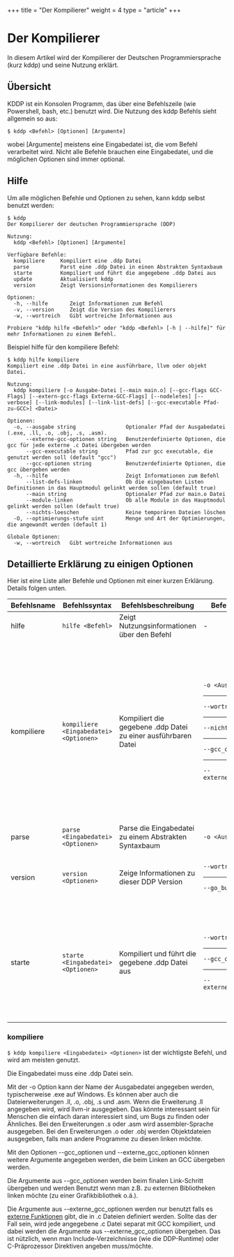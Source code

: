 +++
title = "Der Kompilierer"
weight = 4
type = "article"
+++

# Der Kompilierer
<to-do></to-do>

In diesem Artikel wird der Kompilierer der Deutschen Programmiersprache (kurz kddp) und seine Nutzung erklärt.

## Übersicht

KDDP ist ein Konsolen Programm, das über eine Befehlszeile (wie Powershell, bash, etc.) benutzt wird.
Die Nutzung des kddp Befehls sieht allgemein so aus:

```terminal
$ kddp <Befehl> [Optionen] [Argumente]
```

wobei [Argumente] meistens eine Eingabedatei ist, die vom Befehl verarbeitet wird.
Nicht alle Befehle brauchen eine Eingabedatei, und die möglichen Optionen sind immer optional.

## Hilfe

Um alle möglichen Befehle und Optionen zu sehen, kann kddp selbst benutzt werden:

```terminal
$ kddp
Der Kompilierer der deutschen Programmiersprache (DDP)

Nutzung:
  kddp <Befehl> [Optionen] [Argumente]

Verfügbare Befehle:
  kompiliere     Kompiliert eine .ddp Datei
  parse          Parst eine .ddp Datei in einen Abstrakten Syntaxbaum
  starte         Kompiliert und führt die angegebene .ddp Datei aus
  update         Aktualisiert kddp
  version        Zeigt Versionsinformationen des Kompilierers

Optionen:
  -h, --hilfe       Zeigt Informationen zum Befehl
  -v, --version     Zeigt die Version des Kompilierers
  -w, --wortreich   Gibt wortreiche Informationen aus

Probiere "kddp hilfe <Befehl>" oder "kddp <Befehl> [-h | --hilfe]" für mehr Informationen zu einem Befehl.
```

Beispiel hilfe für den kompiliere Befehl:

```terminal
$ kddp hilfe kompiliere
Kompiliert eine .ddp Datei in eine ausführbare, llvm oder objekt Datei.

Nutzung:
  kddp kompiliere [-o Ausgabe-Datei [--main main.o] [--gcc-flags GCC-Flags] [--extern-gcc-flags Externe-GCC-Flags] [--nodeletes] [--verbose] [--link-modules] [--link-list-defs] [--gcc-executable Pfad-zu-GCC>] <Datei>

Optionen:
  -o, --ausgabe string                Optionaler Pfad der Ausgabedatei (.exe, .ll, .o, .obj, .s, .asm).
      --externe-gcc-optionen string   Benutzerdefinierte Optionen, die gcc für jede externe .c Datei übergeben werden
      --gcc-executable string         Pfad zur gcc executable, die genutzt werden soll (default "gcc")
      --gcc-optionen string           Benutzerdefinierte Optionen, die gcc übergeben werden
  -h, --hilfe                         Zeigt Informationen zum Befehl
      --list-defs-linken              Ob die eingebauten Listen Definitionen in das Hauptmodul gelinkt werden sollen (default true)
      --main string                   Optionaler Pfad zur main.o Datei
      --module-linken                 Ob alle Module in das Hauptmodul gelinkt werden sollen (default true)
      --nichts-loeschen               Keine temporären Dateien löschen
  -O, --optimierungs-stufe uint       Menge und Art der Optimierungen, die angewandt werden (default 1)

Globale Optionen:
  -w, --wortreich   Gibt wortreiche Informationen aus
```

## Detaillierte Erklärung zu einigen Optionen

<to-do></to-do>

Hier ist eine Liste aller Befehle und Optionen mit einer kurzen Erklärung.
Details folgen unten.

| Befehlsname | Befehlssyntax                          | Befehlsbeschreibung                                            | Befehlsoptionen                                                                                            | Optionsbeschreibungen                                                                                                                                                                                                                                                        |
| ----------- | -------------------------------------- | -------------------------------------------------------------- | ---------------------------------------------------------------------------------------------------------- | ---------------------------------------------------------------------------------------------------------------------------------------------------------------------------------------------------------------------------------------------------------------------------- |
| hilfe       | `hilfe <Befehl>`                       | Zeigt Nutzungsinformationen über den Befehl                    | -                                                                                                          | -                                                                                                                                                                                                                                                                            |
| kompiliere  | `kompiliere <Eingabedatei> <Optionen>` | Kompiliert die gegebene .ddp Datei zu einer ausführbaren Datei | `-o <Ausgabepfad>`<hr>`--wortreich`<hr>`--nichts_loeschen`<hr>`--gcc_optionen`<hr>`--externe_gcc_optionen` | Optionaler Pfad der Ausgabedatei<hr>Gibt wortreiche Informationen während des Befehls<hr>Temporäre Dateien werden nicht gelöscht<hr>Benutzerdefinierte Optionen, die gcc übergeben werden<hr>Benutzerdefinierte Optionen, die gcc für jede externe .c Datei übergeben werden |
| parse       | `parse <Eingabedatei> <Optionen>`      | Parse die Eingabedatei zu einem Abstrakten Syntaxbaum          | `-o <Ausgabepfad>`                                                                                         | Optionaler Pfad der Ausgabedatei                                                                                                                                                                                                                                             |
| version     | `version <Optionen>`                   | Zeige Informationen zu dieser DDP Version                      | `--wortreich`<hr>`--go_build_info`                                                                         | Zeige wortreiche Informationen<hr>Zeige Go build Informationen                                                                                                                                                                                                               |
| starte      | `starte <Eingabedatei> <Optionen>`     | Kompiliert und führt die gegebene .ddp Datei aus               | `--wortreich`<hr>`--gcc_optionen`<hr>`--externe_gcc_optionen`                                              | Gibt wortreiche Informationen während des Befehls<hr>Benutzerdefinierte Optionen, die gcc übergeben werden<hr>Benutzerdefinierte Optionen, die gcc für jede externe .c Datei übergeben werden                                                                                |

### kompiliere

`$ kddp kompiliere <Eingabedatei> <Optionen>` ist der wichtigste Befehl, und wird am meisten genutzt.

Die Eingabedatei muss eine .ddp Datei sein.

Mit der -o Option kann der Name der Ausgabedatei angegeben werden, typischerweise .exe auf Windows. 
Es können aber auch die Dateierweiterungen .ll, .o, .obj, .s und .asm.
Wenn die Erweiterung .ll angegeben wird, wird llvm-ir ausgegeben. Das könnte interessant sein für Menschen die einfach daran interessiert sind, um Bugs zu finden oder Ähnliches.
Bei den Erweiterungen .s oder .asm wird assembler-Sprache ausgegeben.
Bei den Erweiterungen .o oder .obj werden Objektdateien ausgegeben, falls man andere Programme zu diesen linken möchte.

Mit den Optionen --gcc_optionen und --externe_gcc_optionen können weitere Argumente angegeben werden, die beim Linken an GCC übergeben werden.

Die Argumente aus --gcc_optionen werden beim finalen Link-Schritt übergeben und werden Benutzt wenn man z.B. zu externen Bibliotheken linken möchte (zu einer Grafikbibliothek o.ä.).

Die Argumente aus --externe_gcc_optionen werden nur benutzt falls es [externe Funktionen](/Bedienungsanleitung/de/Programmierung/Funktionen/Externe-Funktionen/) gibt, die in .c Dateien definiert werden. Sollte das der Fall sein, wird jede angegebene .c Datei separat mit GCC kompiliert, und dabei werden die Argumente aus --externe_gcc_optionen übergeben.
Das ist nützlich, wenn man Include-Verzeichnisse (wie die DDP-Runtime) oder C-Präprozessor Direktiven angeben muss/möchte.
